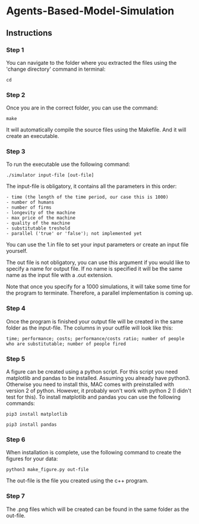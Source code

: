 # Agents-Based-Model-Simulation


## Instructions

### Step 1
You can navigate to the folder where you extracted the files using the 'change directory' command in terminal:

```
cd
```

### Step 2
Once you are in the correct folder, you can use the command:

```
make
```

It will automatically compile the source files using the Makefile. And it will create an executable.

### Step 3
To run the executable use the following command:
```
./simulator input-file [out-file]
```

The input-file is obligatory, it contains all the parameters in this order:
```
- time (the length of the time period, our case this is 1000)
- number of humans 
- number of firms 
- longevity of the machine
- max price of the machine
- quality of the machine
- substitutable treshold
- parallel ('true' or 'false'); not implemented yet
```

You can use the 1.in file to set your input parameters or create an input file yourself.

The out file is not obligatory, you can use this argument if you would like to specify a name for output file. If no name is specified it will be the same name as the input file with a .out extension.

Note that once you specify for a 1000 simulations, it will take some time for the program to terminate. Therefore, a parallel implementation is coming up.

### Step 4
Once the program is finished your output file will be created in the same folder as the input-file. The columns in your outfile will look like this:

```
time; performance; costs; performance/costs ratio; number of people who are substitutable; number of people fired
```

### Step 5
A figure can be created using a python script. For this script you need matplotlib and pandas to be installed. Assuming you already have python3. Otherwise you need to install this, MAC comes with preinstalled with version 2 of python. However, it probably won't work with python 2 (I didn't test for this). To install matplotlib and pandas you can use the following commands:

```
pip3 install matplotlib
```
```
pip3 install pandas
```


### Step 6
When installation is complete, use the following command to create the figures for your data:

```
python3 make_figure.py out-file
```

The out-file is the file you created using the c++ program.

### Step 7
The .png files which will be created can be found in the same folder as the out-file.





